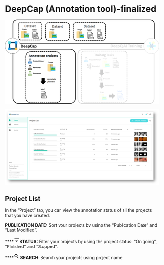 # DeepCap \(Annotation tool\)-finalized

![](../.gitbook/assets/image%20%28142%29.png)



![](../.gitbook/assets/image%20%2854%29.png)

## Project List

In the “Project” tab, you can view the annotation status of all the projects that you have created.

**PUBLICATION DATE:** Sort your projects by using the “Publication Date” and “Last Modified”. 

\*\*\*\*![](../.gitbook/assets/image%20%287%29.png)**STATUS:** Filter your projects by using the project status: “On going”, "Finished" and “Stopped”. 

\*\*\*\*![](../.gitbook/assets/image%20%2821%29.png) **SEARCH**: Search your projects using project name.

